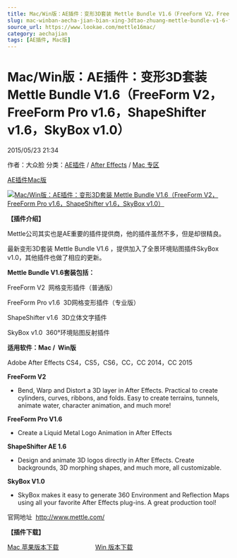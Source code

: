 ```yaml
---
title: Mac/Win版：AE插件：变形3D套装 Mettle Bundle V1.6（FreeForm V2，FreeForm Pro v1.6，ShapeShifter v1.6，SkyBox v1.0）
slug: mac-winban-aecha-jian-bian-xing-3dtao-zhuang-mettle-bundle-v1-6-freeform-v2-freeform-pro-v1-6-shapeshifter-v1-6-skybox-v1-0
source_url: https://www.lookae.com/mettle16mac/
category: aechajian
tags: [AE插件, Mac版]
---
```

# Mac/Win版：AE插件：变形3D套装 Mettle Bundle V1.6（FreeForm V2，FreeForm Pro v1.6，ShapeShifter v1.6，SkyBox v1.0）

2015/05/23 21:34

作者：大众脸
分类：[AE插件](https://www.lookae.com/after-effects/aechajian/) / [After Effects](https://www.lookae.com/after-effects/) / [Mac 专区](https://www.lookae.com/mac-osx/)

[AE插件](https://www.lookae.com/tag/ae%e6%8f%92%e4%bb%b6/)[Mac版](https://www.lookae.com/tag/mac%e7%89%88/)

[![Mac/Win版：AE插件：变形3D套装 Mettle Bundle V1.6（FreeForm V2，FreeForm Pro v1.6，ShapeShifter v1.6，SkyBox v1.0）](https://www.lookae.com/wp-content/uploads/2015/05/Mettle-Bundle.jpg "Mac/Win版：AE插件：变形3D套装 Mettle Bundle V1.6（FreeForm V2，FreeForm Pro v1.6，ShapeShifter v1.6，SkyBox v1.0）-LookAE.com")](https://www.lookae.com/wp-content/uploads/2015/05/Mettle-Bundle.jpg)

**【插件介绍】**

Mettle公司其实也是AE重要的插件提供商，他的插件虽然不多，但是却很精良。

最新变形3D套装 Mettle Bundle V1.6 ，提供加入了全景环境贴图插件SkyBox v1.0，其他插件也做了相应的更新。

**Mettle Bundle V1.6套装包括：**

FreeForm V2  网格变形插件（普通版）

FreeForm Pro v1.6  3D网格变形插件（专业版）

ShapeShifter v1.6  3D立体文字插件

SkyBox v1.0  360°环境贴图反射插件

**适用软件：Mac /  Win版**

Adobe After Effects CS4，CS5，CS6，CC，CC 2014，CC 2015

**FreeForm V2**

* Bend, Warp and Distort a 3D layer in After Effects. Practical to create cylinders, curves, ribbons, and folds. Easy to create terrains, tunnels, animate water, character animation, and much more!

**FreeForm Pro V1.6**

* Create a Liquid Metal Logo Animation in After Effects

**ShapeShifter AE 1.6**

* Design and animate 3D logos directly in After Effects. Create backgrounds, 3D morphing shapes, and much more, all customizable.

**SkyBox V1.0**

* SkyBox makes it easy to generate 360 Environment and Reflection Maps using all your favorite After Effects plug-ins. A great production tool!

官网地址  http://www.mettle.com/

**【插件下载】**

[Mac 苹果版本下载](https://www.400gb.com/file/95697332)                     [Win 版本下载](https://www.lookae.com/mettle16/)
